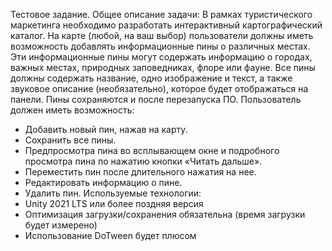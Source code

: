 Тестовое задание. Общее описание задачи:
В рамках туристического маркетинга необходимо разработать интерактивный
картографический каталог.
На карте (любой, на ваш выбор) пользователи должны иметь возможность
добавлять информационные пины о различных местах. Эти информационные пины
могут содержать информацию о городах, важных местах, природных заповедниках,
флоре или фауне. Все пины должны содержать название, одно изображение и текст, а
также звуковое описание (необязательно), которое будет отображаться на панели.
Пины сохраняются и после перезапуска ПО.
Пользователь должен иметь возможность:
- Добавить новый пин, нажав на карту.
- Сохранить все пины.
- Предпросмотра пина во всплывающем окне и подробного просмотра пина по нажатию
кнопки «Читать дальше».
- Переместить пин после длительного нажатия на нее.
- Редактировать информацию о пине.
- Удалить пин.
Используемые технологии:
- Unity 2021 LTS или более поздняя версия
- Оптимизация загрузки/сохранения обязательна (время загрузки будет измерено)
- Использование DoTween будет плюсом
